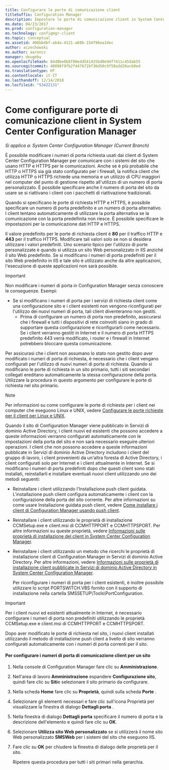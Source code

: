 ```yaml
---
title: Configurare le porte di comunicazione client
titleSuffix: Configuration Manager
description: Impostare le porte di comunicazione client in System Center Configuration Manager.
ms.date: 04/23/2017
ms.prod: configuration-manager
ms.technology: configmgr-client
ms.topic: conceptual
ms.assetid: 406bbdbf-ab4a-4121-a68b-154f96ea14ec
author: aczechowski
ms.author: aaroncz
manager: dougeby
ms.openlocfilehash: 84d8be8b8f00edd541425bd0e94f7411c45dab55
ms.sourcegitcommit: 48098f9fb2f447672bf36d50c9f58a3d26acb9ed
ms.translationtype: HT
ms.contentlocale: it-IT
ms.lasthandoff: 12/14/2018
ms.locfileid: "53422131"
---
```

# <a name="how-to-configure-client-communication-ports-in-system-center-configuration-manager"></a>Come configurare porte di comunicazione client in System Center Configuration Manager

*Si applica a: System Center Configuration Manager (Current Branch)*

È possibile modificare i numeri di porta richiesta usati dai client di System Center Configuration Manager per comunicare con i sistemi del sito che usano HTTP e HTTPS per le comunicazioni. Anche se è più probabile che HTTP o HTTPS sia già stato configurato per i firewall, la notifica client che utilizza HTTP o HTTPS richiede una memoria e un utilizzo di CPU maggiori nel computer del punto di gestione rispetto all'utilizzo di un numero di porta personalizzato. È possibile specificare anche il numero di porta del sito da usare se si riattivano i client con i pacchetti di riattivazione tradizionali.  

 Quando si specificano le porte di richiesta HTTP e HTTPS, è possibile specificare un numero di porta predefinito e un numero di porta alternativo. I client tentano automaticamente di utilizzare la porta alternativa se la comunicazione con la porta predefinita non riesce. È possibile specificare le impostazioni per la comunicazione dati HTTP e HTTPS.  

 Il valore predefinito per le porte di richiesta client è **80** per il traffico HTTP e **443** per il traffico HTTPS. Modificare tali valori solo se non si desidera utilizzare i valori predefiniti. Uno scenario tipico per l'utilizzo di porte personalizzate è quando si utilizza un sito Web personalizzato in IIS anziché il sito Web predefinito. Se si modificano i numeri di porta predefiniti per il sito Web predefinito in IIS e tale sito è utilizzato anche da altre applicazioni, l'esecuzione di queste applicazioni non sarà possibile.  

> [!IMPORTANT]
>  Non modificare i numeri di porta in Configuration Manager senza conoscere le conseguenze. Esempi:  
> 
> - Se si modificano i numeri di porta per i servizi di richiesta client come una configurazione sito e i client esistenti non vengono riconfigurati per l'utilizzo dei nuovi numeri di porta, tali client diventeranno non gestiti.  
>   -   Prima di configurare un numero di porta non predefinito, assicurarsi che i firewall e tutti i dispositivi di rete coinvolti siano in grado di supportare questa configurazione e riconfigurarli come necessario. Se i client verranno gestiti in Internet e il numero di porta HTTPS predefinito 443 verrà modificato, i router e i firewall in Internet potrebbero bloccare questa comunicazione.  

 Per assicurasi che i client non assumano lo stato non gestito dopo aver modificato i numeri di porta di richiesta, è necessario che i client vengano configurati per l'utilizzo di nuovi numeri di porta di richiesta. Quando si modificano le porte di richiesta in un sito primario, tutti i siti secondari collegati ereditano automaticamente la stessa configurazione della porta. Utilizzare la procedura in questo argomento per configurare le porte di richiesta nel sito primario.  

> [!NOTE]  
>  Per informazioni su come configurare le porte di richiesta per i client nei computer che eseguono Linux e UNIX, vedere [Configurare le porte richieste per il client per Linux e UNIX](../../../core/clients/deploy/deploy-clients-to-unix-and-linux-servers.md#BKMK_ConfigLnUClientCommuincations).  

 Quando il sito di Configuration Manager viene pubblicato in Servizi di dominio Active Directory, i client nuovi ed esistenti che possono accedere a queste informazioni verranno configurati automaticamente con le impostazioni della porta del sito e non sarà necessario eseguire ulteriori operazioni. I client che non possono accedere a queste informazioni pubblicate in Servizi di dominio Active Directory includono i client del gruppo di lavoro, i client provenienti da un'altra foresta di Active Directory, i client configurati solo per Internet e i client attualmente in Internet. Se si modificano i numeri di porta predefiniti dopo che questi client sono stati installati, reinstallarli e installare eventuali nuovi client utilizzando uno dei metodi seguenti:  

- Reinstallare i client utilizzando l'Installazione push client guidata. L'installazione push client configura automaticamente i client con la configurazione della porta del sito corrente. Per altre informazioni su come usare Installazione guidata push client, vedere [Come installare i client di Configuration Manager usando push client](../../../core/clients/deploy/deploy-clients-to-windows-computers.md#BKMK_ClientPush).  

- Reinstallare i client utilizzando le proprietà di installazione CCMSetup.exe e client.msi di CCMHTTPPORT e CCMHTTPSPORT. Per altre informazioni su queste proprietà, vedere [Informazioni sulle proprietà di installazione del client in System Center Configuration Manager](../../../core/clients/deploy/about-client-installation-properties.md).  

- Reinstallare i client utilizzando un metodo che ricerchi le proprietà di installazione client di Configuration Manager in Servizi di dominio Active Directory. Per altre informazioni, vedere [Informazioni sulle proprietà di installazione client pubblicate in Servizi di dominio Active Directory in System Center Configuration Manager](../../../core/clients/deploy/about-client-installation-properties-published-to-active-directory-domain-services.md).  

  Per riconfigurare i numeri di porta per i client esistenti, è inoltre possibile utilizzare lo script PORTSWITCH.VBS fornito con il supporto di installazione nella cartella SMSSETUP\Tools\PortConfiguration.  

> [!IMPORTANT]  
>  Per i client nuovi ed esistenti attualmente in Internet, è necessario configurare i numeri di porta non predefiniti utilizzando le proprietà CCMSetup.exe e client.msi di CCMHTTPPORT e CCMHTTPSPORT.  

 Dopo aver modificato le porte di richiesta nel sito, i nuovi client installati utilizzando il metodo di installazione push client a livello di sito verranno configurati automaticamente con i numeri di porta correnti per il sito.  

#### <a name="to-configure-the-client-communication-port-numbers-for-a-site"></a>Per configurare i numeri di porta di comunicazione client per un sito  

1. Nella console di Configuration Manager fare clic su **Amministrazione**.  

2. Nell'area di lavoro **Amministrazione** espandere **Configurazione sito**, quindi fare clic su **Siti**e selezionare il sito primario da configurare.  

3. Nella scheda **Home** fare clic su **Proprietà**, quindi sulla scheda **Porte** .  

4. Selezionare gli elementi necessari e fare clic sull'icona Proprietà per visualizzare la finestra di dialogo **Dettagli porta** .  

5. Nella finestra di dialogo **Dettagli porta** specificare il numero di porta e la descrizione dell'elemento e quindi fare clic su **OK**.  

6. Selezionare **Utilizza sito Web personalizzato** se si utilizzerà il nome sito Web personalizzato **SMSWeb** per i sistemi del sito che eseguono IIS.  

7. Fare clic su **OK** per chiudere la finestra di dialogo delle proprietà per il sito.  

   Ripetere questa procedura per tutti i siti primari nella gerarchia.
